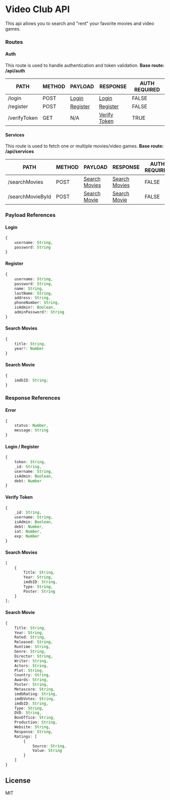 # Video Club API

This api allows you to search and "rent" your favorite movies and video games.

### Routes

#### Auth

This route is used to handle authentication and token validation.
**Base route: /api/auth**

| PATH         | METHOD | PAYLOAD                       | RESPONSE                              | AUTH REQUIRED |
| ------------ | ------ | ----------------------------- | ------------------------------------- | ------------- |
| /login       | POST   | [Login](#login_payload)       | [Login](#auth_response)               | FALSE         |
| /register    | POST   | [Register](#register_payload) | [Register](#auth_response)            | FALSE         |
| /verifyToken | GET    | N/A                           | [Verify Token](#verifyToken_response) | TRUE          |

#### Services

This route is used to fetch one or multiple movies/video games.
**Base route: /api/services**

| PATH             | METHOD | PAYLOAD                                 | RESPONSE                                 | AUTH REQUIRED |
| ---------------- | ------ | --------------------------------------- | ---------------------------------------- | ------------- |
| /searchMovies    | POST   | [Search Movies](#search_movies_payload) | [Search Movies](#search_movies_response) | FALSE         |
| /searchMovieById | POST   | [Search Movie](#search_movie_payload)   | [Search Movie](#search_movie_response)   | FALSE         |

### Payload References

#### <a name="login_payload"></a> Login

```ts
{
    username: String,
    password: String
}
```

#### <a name="register_payload"></a> Register

```ts
{
    username: String,
    password: String,
    name: String,
    lastName: String,
    address: String,
    phoneNumber: String,
    isAdmin?: Boolean,
    adminPassword?: String
}
```

#### <a name="search_movies_payload"></a> Search Movies

```ts
{
    title: String,
    year?: Number
}
```

#### <a name="search_movie_payload"></a> Search Movie

```ts
{
	imdbID: String;
}
```

### Response References

#### <a name="error_response"></a> Error

```ts
{
    status: Number,
    message: String
}
```

#### <a name="auth_response"></a> Login / Register

```ts
{
    token: String,
    _id: String,
    username: String,
    isAdmin: Boolean,
    debt: Number
}
```

#### <a name="verifyToken_response"></a> Verify Token

```ts
{
    _id: String,
    username: String,
    isAdmin: Boolean,
    debt: Number,
    iat: Number,
    exp: Number
}
```

#### <a name="search_movies_response"></a> Search Movies

```ts
[
	{
		Title: String,
		Year: String,
		imdbID: String,
		Type: String,
		Poster: String
	}
];
```

#### <a name="search_movie_response"></a> Search Movie

```ts
{
    Title: String,
    Year: String,
    Rated: String,
    Released: String,
    Runtime: String,
    Genre: String,
    Director: String,
    Writer: String,
    Actors: String,
    Plot: String,
    Country: String,
    Awards: String,
    Poster: String,
    Metascore: String,
    imdbRating: String,
    imdbVotes: String,
    imdbID: String,
    Type: String,
    DVD: String,
    BoxOffice: String,
    Production: String,
    Website: String,
    Response: String,
    Ratings: [
        {
            Source: String,
            Value: String
        }
    ]
}
```

## License

MIT
